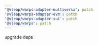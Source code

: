 ```yaml
---
'@vleap/warps-adapter-multiversx': patch
'@vleap/warps-adapter-evm': patch
'@vleap/warps-adapter-sui': patch
'@vleap/warps': patch
---
```


upgrade deps
